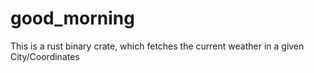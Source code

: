 # good_morning
This is a rust binary crate, which fetches the current weather in a given City/Coordinates
